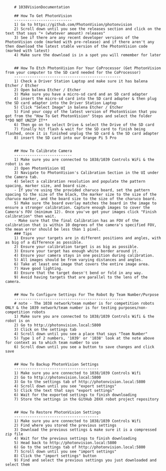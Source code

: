 
		# 1038VisionDocumentation
		
		## How To Get PhotonVision
		--------------------------
		1) Go to https://github.com/PhotonVision/photonvision 
		2) Scroll down until you see the releases section and click on the text that says "+ (whatever amount) releases"
		3) See if there are any recent developer versions of the PhotonVision code (marked with pre-release) and if there aren't any then download the latest stable version of the PhotonVision code (marked with latest)
		4) Make sure the download is in a spot you will remember for later
		
		
		## How To Etch PhotonVision For Your CoProcessor (Get PhotonVision from your computer to the SD card needed for the CoProcessor)
		------------------------------------------------
		1) Check a Driver Station Laptop and make sure it has balena Etcher / Etcher
		2) Open balena Etcher / Etcher
		3) Make sure you have a micro-sd card and an SD card adapter 
		4) insert the micro-sd card into the SD card adapter & then plug the SD card adapter into the Driver Station Laptop
		5) Click "Select Image" in balena Etcher / Etcher
		5) Find your copy of the latest version of PhotonVision that you got from the "How To Get PhotonVision" Steps and select the folder **DO NOT UNZIP IT**
		6) Then go on to select Drive & select the Drive of the SD card
		7) finally hit flash & wait for the SD card to finish being flashed, once it is finished unplug the SD card & the SD card adapter
		8) insert the SD card into our Orange Pi 5 Pro
		
		
		## How To Calibrate Camera
		--------------------------
		1) Make sure you are connected to 1038/1039 Controls WiFi & the robot is on
		2) Open PhotonVision UI
		3) Navigate to PhotonVision's Calibration Section in the UI under the Camera tab.
		4) Select a calibration resolution and populate the pattern spacing, marker size, and board size.
		- If you're using the provided charuco board, set the pattern spacing to the size of the black, the marker size to the size of the charuco marker, and the board size to the size of the charuco board.
		5) Make sure the board overlay matches the board in the image to ensure a stronger calibration. Capture enough images to cover the Camera's FOV (minimum 12). Once you've got your images click "Finish calibration" then wait.
		- Make sure that the final Calibration has an FOV of the calibration that is within 10 degrees of the camera's specified FOV, the mean error should be less than 1 pixel.
		### Tips
		1) Ensure your targets are in different positions and angles, with as big of a difference as possible.
		2) Ensure your calibration target is as big as possible.
		3) Ensure your target has enough white border around it.
		4) Ensure your camera stays in one position during calibration.
		5) All images should be from varying distances and angles.
		6) Take at least one image that covers the entire image area.
		7) Have good lighting.
		8) Ensure that the target doesn't bend or fold in any way.
		9) Avoid having targets that are parallel to the lens of the camera.
		
		
		## How To Configure Settings For The Robot By Team Number/Purpose
		-------------------------------------------------
		# note - The 1038 network/team number is for competition robots ONLY & the 1039 network/team number is for testing purposes/non-competition robots
		1) Make sure you are connected to 1038/1039 Controls Wifi & the robot is on 
		2) Go to http://photonvision.local:5800
		3) Click on the settings tab
		4) Scroll down until you see a place that says "Team Number"
		5) Type 1 of 2 numbers, '1039' or '1038' look at the note above for context as to which team number to use
		6) Scroll down until you see a button to save changes and click save
		
		
		## How To Backup PhotonVision Settings
		--------------------------------------
		1) Make sure you are connected to 1038/1039 Controls Wifi
		2) Go to http://photonvision.local:5800
		3) Go to the settings tab of http://photonvision.local:5800
		4) Scroll down until you see "export settings"
		5) Click the text that says "export settings"
		6) Wait for the exported settings to finish downloading
		7) Store the settings in the GitHub 20XX robot project repository
		
		
		## How To Restore PhotonVision Settings
		--------------------------------------
		1) Make sure you are connected to 1038/1039 Controls Wifi
		2) Find where you stored the previous settings
		3) Download the previous settings & make sure it is a compressed zip file
		4) Wait for the previous settings to finish downloading
		5) Head back to http://photonvision.local:5800
		6) Go to the settings tab of http://photonvision.local:5800
		7) Scroll down until you see "import settings"
		8) Click the "import settings" button
		9) Find and select the previous settings you just downloaded and select them
